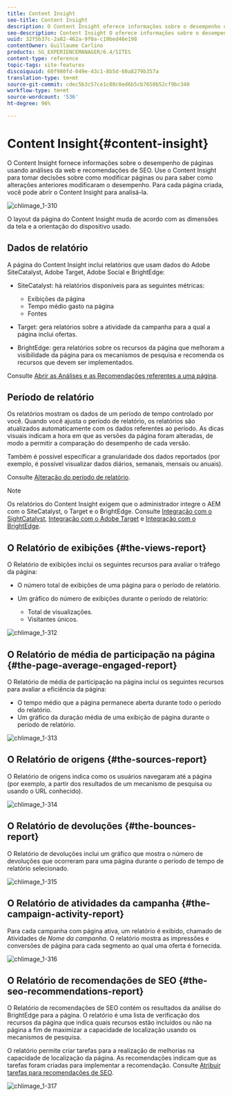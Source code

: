 ```yaml
---
title: Content Insight
seo-title: Content Insight
description: O Content Insight oferece informações sobre o desempenho da página usando análise da Web e recomendação de SEO
seo-description: Content Insight O oferece informações sobre o desempenho da página usando análise da Web e recomendação de SEO
uuid: 32f5b37c-2a82-462a-9f0a-c19bed46e198
contentOwner: Guillaume Carlino
products: SG_EXPERIENCEMANAGER/6.4/SITES
content-type: reference
topic-tags: site-features
discoiquuid: 60f980fd-049e-43c1-8b5d-60a8279b357a
translation-type: tm+mt
source-git-commit: cdec5b3c57ce1c80c0ed6b5cb7650b52cf9bc340
workflow-type: tm+mt
source-wordcount: '536'
ht-degree: 96%

---
```



# Content Insight{#content-insight}

O Content Insight fornece informações sobre o desempenho de páginas usando análises da web e recomendações de SEO. Use o Content Insight para tomar decisões sobre como modificar páginas ou para saber como alterações anteriores modificaram o desempenho. Para cada página criada, você pode abrir o Content Insight para analisá-la.

![chlimage_1-310](assets/chlimage_1-311.png)

O layout da página do Content Insight muda de acordo com as dimensões da tela e a orientação do dispositivo usado.

## Dados de relatório

A página do Content Insight inclui relatórios que usam dados do Adobe SiteCatalyst, Adobe Target, Adobe Social e BrightEdge:

* SiteCatalyst: há relatórios disponíveis para as seguintes métricas:

   * Exibições da página
   * Tempo médio gasto na página
   * Fontes

* Target: gera relatórios sobre a atividade da campanha para a qual a página inclui ofertas.
* BrightEdge: gera relatórios sobre os recursos da página que melhoram a visibilidade da página para os mecanismos de pesquisa e recomenda os recursos que devem ser implementados.

Consulte [Abrir as Análises e as Recomendações referentes a uma página](/help/sites-authoring/ci-analyze.md#opening-analytics-and-recommendations-for-a-page).

## Período de relatório

Os relatórios mostram os dados de um período de tempo controlado por você. Quando você ajusta o período de relatório, os relatórios são atualizados automaticamente com os dados referentes ao período. As dicas visuais indicam a hora em que as versões da página foram alteradas, de modo a permitir a comparação do desempenho de cada versão.

Também é possível especificar a granularidade dos dados reportados (por exemplo, é possível visualizar dados diários, semanais, mensais ou anuais).

Consulte [Alteração do período de relatório](/help/sites-authoring/ci-analyze.md#changing-the-reporting-period).

>[!NOTE]
>
>Os relatórios do Content Insight exigem que o administrador integre o AEM com o SiteCatalyst, o Target e o BrightEdge. Consulte [Integração com o SightCatalyst](/help/sites-administering/adobeanalytics.md), [Integração com o Adobe Target](/help/sites-administering/target.md) e [Integração com o BrightEdge](/help/sites-administering/brightedge.md).

## O Relatório de exibições {#the-views-report}

O Relatório de exibições inclui os seguintes recursos para avaliar o tráfego da página:

* O número total de exibições de uma página para o período de relatório.
* Um gráfico do número de exibições durante o período de relatório:

   * Total de visualizações.
   * Visitantes únicos.

![chlimage_1-312](assets/chlimage_1-312.png)

## O Relatório de média de participação na página {#the-page-average-engaged-report}

O Relatório de média de participação na página inclui os seguintes recursos para avaliar a eficiência da página:

* O tempo médio que a página permanece aberta durante todo o período do relatório.
* Um gráfico da duração média de uma exibição de página durante o período de relatório.

![chlimage_1-313](assets/chlimage_1-313.png)

## O Relatório de origens {#the-sources-report}

O Relatório de origens indica como os usuários navegaram até a página (por exemplo, a partir dos resultados de um mecanismo de pesquisa ou usando o URL conhecido).

![chlimage_1-314](assets/chlimage_1-314.png)

## O Relatório de devoluções {#the-bounces-report}

O Relatório de devoluções inclui um gráfico que mostra o número de devoluções que ocorreram para uma página durante o período de tempo de relatório selecionado.

![chlimage_1-315](assets/chlimage_1-315.png)

## O Relatório de atividades da campanha {#the-campaign-activity-report}

Para cada campanha com página ativa, um relatório é exibido, chamado de Atividades de *Nome da campanha*. O relatório mostra as impressões e conversões de página para cada segmento ao qual uma oferta é fornecida.

![chlimage_1-316](assets/chlimage_1-316.png)

## O Relatório de recomendações de SEO {#the-seo-recommendations-report}

O Relatório de recomendações de SEO contém os resultados da análise do BrightEdge para a página. O relatório é uma lista de verificação dos recursos da página que indica quais recursos estão incluídos ou não na página a fim de maximizar a capacidade de localização usando os mecanismos de pesquisa.

O relatório permite criar tarefas para a realização de melhorias na capacidade de localização da página. As recomendações indicam que as tarefas foram criadas para implementar a recomendação. Consulte [Atribuir tarefas para recomendações de SEO](/help/sites-authoring/ci-analyze.md#assigning-tasks-for-seo-recommendations).

![chlimage_1-317](assets/chlimage_1-317.png)

